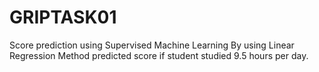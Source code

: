 # GRIPTASK01
Score prediction using Supervised Machine Learning
By using Linear Regression Method predicted score if student studied 9.5 hours per day. 
